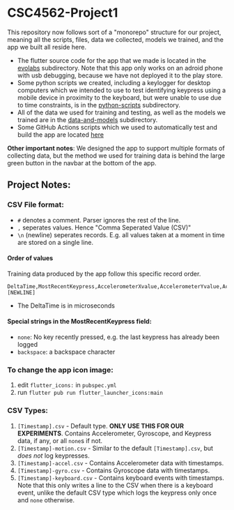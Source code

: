 # CSC4562-Project1

This repository now follows sort of a "monorepo" structure for our project, meaning all the scripts, files, data we collected, models we trained, and the app we built all reside here.

- The flutter source code for the app that we made is located in the [evolabs](https://github.com/CSC4562-Evolabs/CSC4562-Project1/tree/main/evolabs) subdirectory. Note that this app only works on an adroid phone with usb debugging, because we have not deployed it to the play store.
- Some python scripts we created, including a keylogger for desktop computers which we intended to use to test identifying keypress using a mobile device in proximity to the keyboard, but were unable to use due to time constraints, is in the [python-scripts]() subdirectory.
- All of the data we used for training and testing, as well as the models we trained are in the [data-and-models]() subdirectory.
- Some GitHub Actions scripts which we used to automatically test and build the app are located [here](https://github.com/CSC4562-Evolabs/CSC4562-Project1/tree/main/.github/workflows)

**Other important notes**: We designed the app to support multiple formats of collecting data, but the method we used for training data is behind the large green button in the navbar at the bottom of the app.

## Project Notes:

### CSV File format:
- `#` denotes a comment. Parser ignores the rest of the line.
- `,` seperates values. Hence "Comma Seperated Value (CSV)"
- `\n` (newline) seperates records. E.g. all values taken at a moment in time are stored on a single line.

#### Order of values
Training data produced by the app follow this specific record order.
```
DeltaTime,MostRecentKeypress,AccelerometerXvalue,AccelerometerYvalue,AccelerometerZvalue,GyroscopeXvalue,GyroscopeYvalue,GyroscopeZvalue [NEWLINE]
```
- The DeltaTime is in microseconds

#### Special strings in the MostRecentKeypress field:
- `none`: No key recently pressed, e.g. the last keypress has already been logged
- `backspace`: a backspace character

### To change the app icon image:
1. edit `flutter_icons:` in `pubspec.yml`
2. run `flutter pub run flutter_launcher_icons:main`

### CSV Types:
1. `[Timestamp].csv` - Default type. **ONLY USE THIS FOR OUR EXPERIMENTS**. Contains Accelerometer, Gyroscope, and Keypress data, if any, or all `none`s if not.
2. `[Timestamp]-motion.csv` - Similar to the default `[Timestamp].csv`, but *does not* log keypresses.
3. `[Timestamp]-accel.csv` - Contains Accelerometer data with timestamps.
4. `[Timestamp]-gyro.csv` - Contains Gyroscope data with timestamps.
5. `[Timestamp]-keyboard.csv` - Contains keyboard events with timestamps. Note that this only writes a line to the CSV when there is a keyboard event, unlike the default CSV type which logs the keypress only once and `none` otherwise.